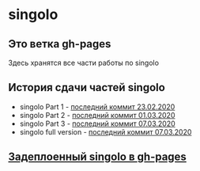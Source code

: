 # singolo

## Это ветка gh-pages

Здесь хранятся все части работы по singolo

## История сдачи частей singolo

- singolo Part 1 - [последний коммит 23.02.2020](https://github.com/NikitaMigushev/singolo/commit/494265bf7a8cf4ce3ab9b0c4e6c9cb3b560f6b82)
- singolo Part 2 - [последний коммит 01.03.2020](https://github.com/NikitaMigushev/singolo/commit/6be7c08ad1cc8984f94db9e884138082ed25da7d)
- singolo Part 3 - [последний коммит 07.03.2020](https://github.com/NikitaMigushev/singolo/commits?author=NikitaMigushev)
- singolo full version - [последний коммит 07.03.2020](https://github.com/NikitaMigushev/singolo/commit/f08536c90b49c9b538dbe0cdbfa5c855dc31a433)

## [Задеплоенный singolo в gh-pages](https://nikitamigushev.github.io/singolo/index.html)
